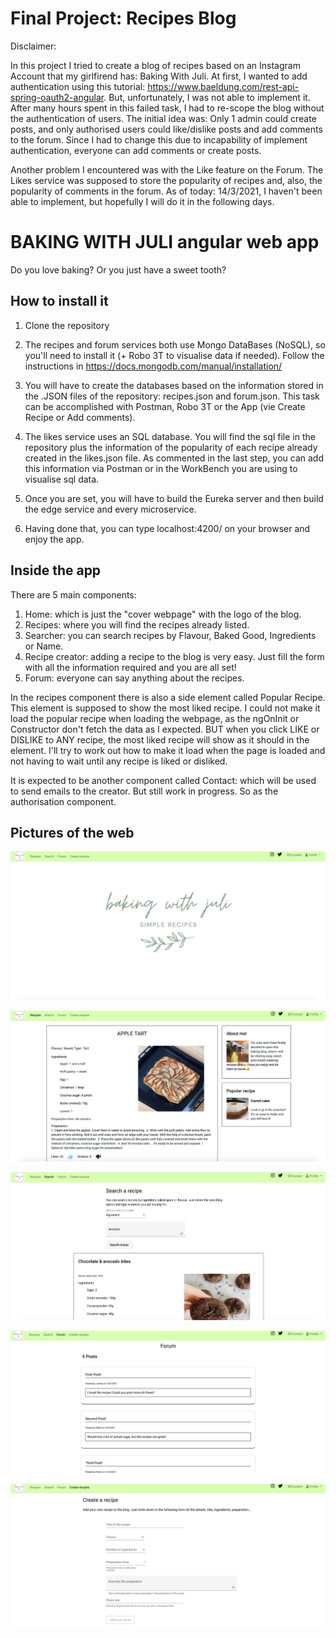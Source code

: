 # Final Project: Recipes Blog

Disclaimer: 

In this project I tried to create a blog of recipes based on an Instagram Account that my girlfirend has: Baking With Juli. 
At first, I wanted to add authentication using this tutorial: https://www.baeldung.com/rest-api-spring-oauth2-angular. But, unfortunately,
I was not able to implement it. After many hours spent in this failed task, I had to re-scope the blog without the authentication of users.
The initial idea was: Only 1 admin could create posts, and only authorised users could like/dislike posts and add comments to the forum. 
Since I had to change this due to incapability of implement authentication, everyone can add comments or create posts.

Another problem I encountered was with the Like feature on the Forum. The Likes service was supposed to store the popularity of recipes and, also, 
the popularity of comments in the forum. As of today: 14/3/2021, I haven't been able to implement, but hopefully I will do it in the following days.

# BAKING WITH JULI angular web app

Do you love baking? Or you just have a sweet tooth?

## How to install it

1. Clone the repository

2. The recipes and forum services both use Mongo DataBases (NoSQL), so you'll need to install it (+ Robo 3T to visualise data if needed). Follow the instructions in
https://docs.mongodb.com/manual/installation/

3. You will have to create the databases based on the information stored in the .JSON files of the repository: recipes.json and forum.json. This task can be accomplished
with Postman, Robo 3T or the App (vie Create Recipe or Add comments).

4. The likes service uses an SQL database. You will find the sql file in the repository plus the information of the popularity of each recipe already created in the likes.json file.
As commented in the last step, you can add this information via Postman or in the WorkBench you are using to visualise sql data.

5. Once you are set, you will have to build the Eureka server and then build the edge service and every microservice.

6. Having done that, you can type localhost:4200/ on your browser and enjoy the app.

## Inside the app

There are 5 main components: 
  1. Home: which is just the "cover webpage" with the logo of the blog.
  2. Recipes: where you will find the recipes already listed.
  3. Searcher: you can search recipes by Flavour, Baked Good, Ingredients or Name. 
  4. Recipe creator: adding a recipe to the blog is very easy. Just fill the form with all the information required and you are all set! 
  5. Forum: everyone can say anything about the recipes.
  
  In the recipes component there is also a side element called Popular Recipe. This element is supposed to show the most liked recipe. I could not make it load
  the popular recipe when loading the webpage, as the ngOnInit or Constructor don't fetch the data as I expected. BUT when you click LIKE or DISLIKE to ANY recipe,
  the most liked recipe will show as it should in the element. I'll try to work out how to make it load when the page is loaded and not having to wait until any recipe
  is liked or disliked.

  It is expected to be another component called Contact: which will be used to send emails to the creator. But still work in progress. So as the authorisation component.

## Pictures of the web

![Alt_Text](https://github.com/dejohak/Enterprise-Java-Development-Final-Project/blob/master/Captura%20de%20pantalla%202021-03-14%20a%20las%2022.30.59.png)

![alt_text](https://github.com/dejohak/Enterprise-Java-Development-Final-Project/blob/master/Captura%20de%20pantalla%202021-03-14%20a%20las%2022.39.02.png)

![alt_text](https://github.com/dejohak/Enterprise-Java-Development-Final-Project/blob/master/Captura%20de%20pantalla%202021-03-14%20a%20las%2022.39.36.png)

![alt_text](https://github.com/dejohak/Enterprise-Java-Development-Final-Project/blob/master/Captura%20de%20pantalla%202021-03-14%20a%20las%2022.39.50.png)

![alt_text](https://github.com/dejohak/Enterprise-Java-Development-Final-Project/blob/master/Captura%20de%20pantalla%202021-03-14%20a%20las%2022.40.04.png)
